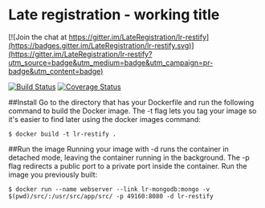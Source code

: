 # Late registration - working title

[![Join the chat at https://gitter.im/LateRegistration/lr-restify](https://badges.gitter.im/LateRegistration/lr-restify.svg)](https://gitter.im/LateRegistration/lr-restify?utm_source=badge&utm_medium=badge&utm_campaign=pr-badge&utm_content=badge)


[![Build Status](https://travis-ci.org/LateRegistration/lr-restify.svg?branch=master)](https://travis-ci.org/LateRegistration/lr-restify)
[![Coverage Status](https://coveralls.io/repos/github/LateRegistration/lr-restify/badge.svg?branch=master)](https://coveralls.io/github/LateRegistration/lr-restify?branch=master)


##Install
Go to the directory that has your Dockerfile and run the following command to build the Docker image. The -t flag lets you tag your image so it's easier to find later using the docker images command:

```
$ docker build -t lr-restify .
```

##Run the image
Running your image with -d runs the container in detached mode, leaving the container running in the background. The -p flag redirects a public port to a private port inside the container. Run the image you previously built:

```
$ docker run --name webserver --link lr-mongodb:mongo -v $(pwd)/src/:/usr/src/app/src/ -p 49160:8080 -d lr-restify
```
